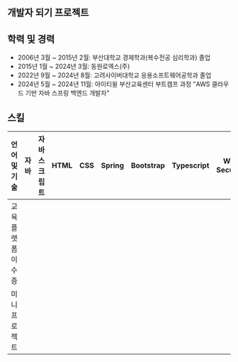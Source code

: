 ## 개발자 되기 프로젝트 ##

## 학력 및 경력
- 2006년 3월 ~ 2015년 2월: 부산대학교 경제학과(복수전공 심리학과) 졸업
- 2015년 1월 ~ 2024년 3월: 동원로엑스(주)
- 2022년 9월 ~ 2024년 8월: 고려사이버대학교 응용소프트웨어공학과 졸업
- 2024년 5월 ~ 2024년 11월: 아이티윌 부산교육센터 부트캠프 과정 "AWS 클라우드 기반 자바 스프링 백엔드 개발자"

## 스킬
| 언어 및 기술 | 자바 | 자바스크립트 | HTML | CSS | Spring | Bootstrap | Typescript | Web Security |
|--------------|------|--------------|------|-----|--------|-----------|------------|--------------|
| 교육플랫폼 이수증 |      |              |      |     |        |           |            |              |
| 미니프로젝트     |      |              |      |     |        |           |            |              |


